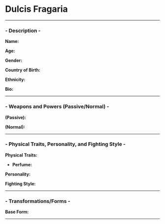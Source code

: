 # Dulcis Fragaria

-----

### - Description -

**Name:**

**Age:**

**Gender:**

**Country of Birth:**

**Ethnicity:**

**Bio:**

-----
### - Weapons and Powers (Passive/Normal) -

**(Passive):**

**(Normal):**

-----
### - Physical Traits, Personality, and Fighting Style -

**Physical Traits:**
- **Perfume:** 

**Personality:** 

**Fighting Style:**

-----
### - Transformations/Forms -

**Base Form:**

-----
